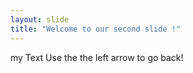 ```yaml
---
layout: slide
title: "Welcome to our second slide !"
---
```

my Text
Use the the left arrow to go back!